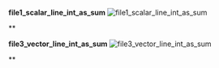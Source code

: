**file1_scalar_line_int_as_sum**
![file1_scalar_line_int_as_sum](https://github.com/panditsomnath10016git/FSF-mathematics-python-code-archive/blob/master/FSF-2020/calculus-of-several-variables/integrals-of-multivariable-functions/line-integrals/file1_scalar_line_int_as_sum.gif)

**
![]()


**file3_vector_line_int_as_sum**
![file3_vector_line_int_as_sum](https://github.com/panditsomnath10016git/FSF-mathematics-python-code-archive/blob/master/FSF-2020/calculus-of-several-variables/integrals-of-multivariable-functions/line-integrals/file3_vector_line_int_as_sum.gif)



**
![]()
